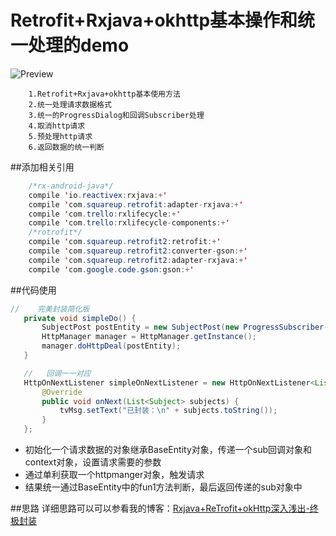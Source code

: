 # Retrofit+Rxjava+okhttp基本操作和统一处理的demo

![Preview](https://github.com/wzgiceman/RxjavaRetrofitDemo-master/blob/master/gif/demo.gif)

        1.Retrofit+Rxjava+okhttp基本使用方法
        2.统一处理请求数据格式
        3.统一的ProgressDialog和回调Subscriber处理
        4.取消http请求
        5.预处理http请求
        6.返回数据的统一判断

##添加相关引用
```java
    /*rx-android-java*/
    compile 'io.reactivex:rxjava:+'
    compile 'com.squareup.retrofit:adapter-rxjava:+'
    compile 'com.trello:rxlifecycle:+'
    compile 'com.trello:rxlifecycle-components:+'
    /*rotrofit*/
    compile 'com.squareup.retrofit2:retrofit:+'
    compile 'com.squareup.retrofit2:converter-gson:+'
    compile 'com.squareup.retrofit2:adapter-rxjava:+'
    compile 'com.google.code.gson:gson:+'
```

##代码使用
```java
//    完美封装简化版
   private void simpleDo() {
       SubjectPost postEntity = new SubjectPost(new ProgressSubscriber(simpleOnNextListener, this), true);
       HttpManager manager = HttpManager.getInstance();
       manager.doHttpDeal(postEntity);
   }

   //   回调一一对应
   HttpOnNextListener simpleOnNextListener = new HttpOnNextListener<List<Subject>>() {
       @Override
       public void onNext(List<Subject> subjects) {
           tvMsg.setText("已封装：\n" + subjects.toString());
       }
   };
```


* 初始化一个请求数据的对象继承BaseEntity对象，传递一个sub回调对象和context对象，设置请求需要的参数
* 通过单利获取一个httpmanger对象，触发请求
* 结果统一通过BaseEntity中的fun1方法判断，最后返回传递的sub对象中


##思路
详细思路可以可以参看我的博客：[Rxjava+ReTrofit+okHttp深入浅出-终极封装](http://blog.csdn.net/wzgiceman/article/details/51939574)
